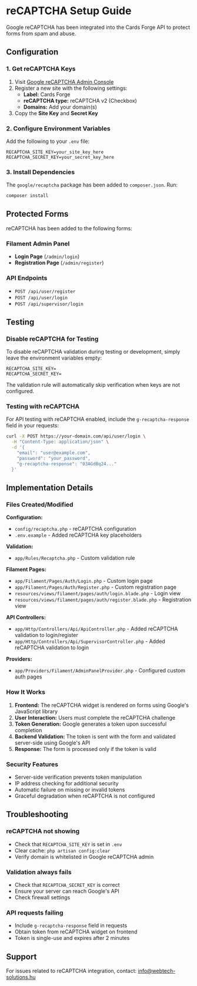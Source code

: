 # reCAPTCHA Setup Guide

Google reCAPTCHA has been integrated into the Cards Forge API to protect forms from spam and abuse.

## Configuration

### 1. Get reCAPTCHA Keys

1. Visit [Google reCAPTCHA Admin Console](https://www.google.com/recaptcha/admin)
2. Register a new site with the following settings:
   - **Label:** Cards Forge
   - **reCAPTCHA type:** reCAPTCHA v2 (Checkbox)
   - **Domains:** Add your domain(s)
3. Copy the **Site Key** and **Secret Key**

### 2. Configure Environment Variables

Add the following to your `.env` file:

```env
RECAPTCHA_SITE_KEY=your_site_key_here
RECAPTCHA_SECRET_KEY=your_secret_key_here
```

### 3. Install Dependencies

The `google/recaptcha` package has been added to `composer.json`. Run:

```bash
composer install
```

## Protected Forms

reCAPTCHA has been added to the following forms:

### Filament Admin Panel
- **Login Page** (`/admin/login`)
- **Registration Page** (`/admin/register`)

### API Endpoints
- `POST /api/user/register`
- `POST /api/user/login`
- `POST /api/supervisor/login`

## Testing

### Disable reCAPTCHA for Testing

To disable reCAPTCHA validation during testing or development, simply leave the environment variables empty:

```env
RECAPTCHA_SITE_KEY=
RECAPTCHA_SECRET_KEY=
```

The validation rule will automatically skip verification when keys are not configured.

### Testing with reCAPTCHA

For API testing with reCAPTCHA enabled, include the `g-recaptcha-response` field in your requests:

```bash
curl -X POST https://your-domain.com/api/user/login \
  -H "Content-Type: application/json" \
  -d '{
    "email": "user@example.com",
    "password": "your_password",
    "g-recaptcha-response": "03AGdBq24..."
  }'
```

## Implementation Details

### Files Created/Modified

**Configuration:**
- `config/recaptcha.php` - reCAPTCHA configuration
- `.env.example` - Added reCAPTCHA key placeholders

**Validation:**
- `app/Rules/Recaptcha.php` - Custom validation rule

**Filament Pages:**
- `app/Filament/Pages/Auth/Login.php` - Custom login page
- `app/Filament/Pages/Auth/Register.php` - Custom registration page
- `resources/views/filament/pages/auth/login.blade.php` - Login view
- `resources/views/filament/pages/auth/register.blade.php` - Registration view

**API Controllers:**
- `app/Http/Controllers/Api/ApiController.php` - Added reCAPTCHA validation to login/register
- `app/Http/Controllers/Api/SupervisorController.php` - Added reCAPTCHA validation to login

**Providers:**
- `app/Providers/Filament/AdminPanelProvider.php` - Configured custom auth pages

### How It Works

1. **Frontend:** The reCAPTCHA widget is rendered on forms using Google's JavaScript library
2. **User Interaction:** Users must complete the reCAPTCHA challenge
3. **Token Generation:** Google generates a token upon successful completion
4. **Backend Validation:** The token is sent with the form and validated server-side using Google's API
5. **Response:** The form is processed only if the token is valid

### Security Features

- Server-side verification prevents token manipulation
- IP address checking for additional security
- Automatic failure on missing or invalid tokens
- Graceful degradation when reCAPTCHA is not configured

## Troubleshooting

### reCAPTCHA not showing

- Check that `RECAPTCHA_SITE_KEY` is set in `.env`
- Clear cache: `php artisan config:clear`
- Verify domain is whitelisted in Google reCAPTCHA admin

### Validation always fails

- Check that `RECAPTCHA_SECRET_KEY` is correct
- Ensure your server can reach Google's API
- Check firewall settings

### API requests failing

- Include `g-recaptcha-response` field in requests
- Obtain token from reCAPTCHA widget on frontend
- Token is single-use and expires after 2 minutes

## Support

For issues related to reCAPTCHA integration, contact: info@webtech-solutions.hu
